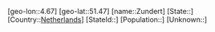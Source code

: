 ﻿---
location: [51.47,4.67]
type: City
tags:
- geo/City


SpocWebEntityId: 35855
isDeleted: false
confidential: public

---
[geo-lon::4.67]
[geo-lat::51.47]
[name::Zundert]
[State::]
[Country::[Netherlands](geo/Continent/Europe/Netherlands.md)]
[StateId::]
[Population::]
[Unknown::]


